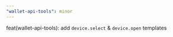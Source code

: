 ```yaml
---
"wallet-api-tools": minor
---
```


feat(wallet-api-tools): add `device.select` & `device.open` templates

